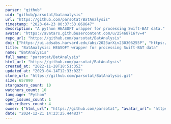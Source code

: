 ```yaml
---
parser: "github"
uid: "github/parsotat/batanalysis"
url: "https://github.com/parsotat/BatAnalysis"
timestamp: "2023-04-23 00:37:53.868647"
description: "A python HEASOFT wrapper for processing Swift-BAT data."
avatar: "https://avatars.githubusercontent.com/u/25468716?v=4"
repo_url: "https://github.com/parsotat/BatAnalysis"
doi: ["https://ui.adsabs.harvard.edu/abs/2023arXiv230306255P", "https://ui.adsabs.harvard.edu/abs/2023ascl.soft04003P/abstract"]
title: "BatAnalysis: HEASOFT wrapper for processing Swift-BAT data"
name: "BatAnalysis"
full_name: "parsotat/BatAnalysis"
html_url: "https://github.com/parsotat/BatAnalysis"
created_at: "2022-11-28T18:51:35Z"
updated_at: "2023-04-14T12:33:02Z"
clone_url: "https://github.com/parsotat/BatAnalysis.git"
size: 657090
stargazers_count: 10
watchers_count: 10
language: "Python"
open_issues_count: 1
subscribers_count: 4
owner: {"html_url": "https://github.com/parsotat", "avatar_url": "https://avatars.githubusercontent.com/u/25468716?v=4", "login": "parsotat", "type": "User"}
date: "2024-12-21 14:23:25.444837"
---
```

